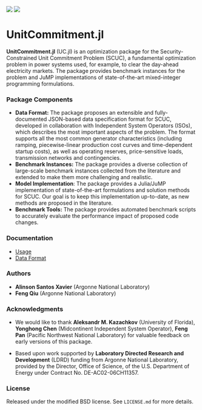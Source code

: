 <a href="https://github.com/iSoron/UnitCommitment.jl/actions?query=workflow%3ATest+branch%3Adev"><img src="https://github.com/iSoron/UnitCommitment.jl/workflows/Tests/badge.svg"></img></a>
<a href="https://github.com/iSoron/UnitCommitment.jl/actions?query=workflow%3ABenchmark+branch%3Adev"><img src="https://github.com/iSoron/UnitCommitment.jl/workflows/Benchmark/badge.svg"></img></a>

# UnitCommitment.jl

**UnitCommitment.jl** (UC.jl) is an optimization package for the Security-Constrained Unit Commitment Problem (SCUC), a fundamental optimization problem in power systems used, for example, to clear the day-ahead electricity markets. The package provides benchmark instances for the problem and JuMP implementations of state-of-the-art mixed-integer programming formulations.

### Package Components

* **Data Format:** The package proposes an extensible and fully-documented JSON-based data specification format for SCUC, developed in collaboration with Independent System Operators (ISOs), which describes the most important aspects of the problem. The format supports all the most common generator characteristics (including ramping, piecewise-linear production cost curves and time-dependent startup costs), as well as operating reserves, price-sensitive loads, transmission networks and contingencies.
* **Benchmark Instances:** The package provides a diverse collection of large-scale benchmark instances collected from the literature and extended to make them more challenging and realistic.
* **Model Implementation**: The package provides a Julia/JuMP implementation of state-of-the-art formulations and solution methods for SCUC. Our goal is to keep this implementation up-to-date, as new methods are proposed in the literature.
* **Benchmark Tools:** The package provides automated benchmark scripts to accurately evaluate the performance impact of proposed code changes.

### Documentation

* [Usage](https://anl-ceeesa.github.io/UnitCommitment.jl/0.1/usage/)
* [Data Format](https://anl-ceeesa.github.io/UnitCommitment.jl/0.1/format/)

### Authors
* **Alinson Santos Xavier** (Argonne National Laboratory)
* **Feng Qiu** (Argonne National Laboratory)

### Acknowledgments

* We would like to thank **Aleksandr M. Kazachkov** (University of Florida), **Yonghong Chen** (Midcontinent Independent System Operator), **Feng Pan** (Pacific Northwest National Laboratory) for valuable feedback on early versions of this package.

* Based upon work supported by **Laboratory Directed Research and Development** (LDRD) funding from Argonne National Laboratory, provided by the Director, Office of Science, of the U.S. Department of Energy under Contract No. DE-AC02-06CH11357.

### License

Released under the modified BSD license. See `LICENSE.md` for more details.